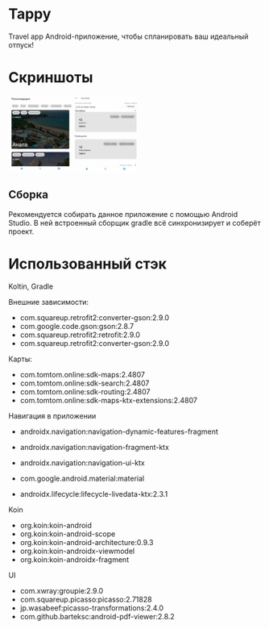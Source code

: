 # Tappy
Travel app
Android-приложение, чтобы спланировать ваш идеальный отпуск!

# Скриншоты
<img src="https://raw.githubusercontent.com/DjEVSNOW/Tappy/android/doc/Screenshot%202021-10-24%20062223.png" width="25%" >
<img src="https://raw.githubusercontent.com/DjEVSNOW/Tappy/android/doc/Screenshot%202021-10-24%20062255.png" width="25%" >

## Сборка
Рекомендуется собирать данное приложение с помощью Android Studio. В ней встроенный сборщик gradle всё синхронизирует и соберёт проект.



# Использованный стэк
Koltin, Gradle

Внешние зависимости:

- com.squareup.retrofit2:converter-gson:2.9.0
- com.google.code.gson:gson:2.8.7
- com.squareup.retrofit2:retrofit:2.9.0
- com.squareup.retrofit2:converter-gson:2.9.0

Карты: 

- com.tomtom.online:sdk-maps:2.4807
- com.tomtom.online:sdk-search:2.4807
- com.tomtom.online:sdk-routing:2.4807
- com.tomtom.online:sdk-maps-ktx-extensions:2.4807

Навигация в приложении

- androidx.navigation:navigation-dynamic-features-fragment
- androidx.navigation:navigation-fragment-ktx
- androidx.navigation:navigation-ui-ktx

- com.google.android.material:material
- androidx.lifecycle:lifecycle-livedata-ktx:2.3.1

Koin

- org.koin:koin-android
- org.koin:koin-android-scope
- org.koin:koin-android-architecture:0.9.3
- org.koin:koin-androidx-viewmodel
- org.koin:koin-androidx-fragment

UI

- com.xwray:groupie:2.9.0
- com.squareup.picasso:picasso:2.71828
- jp.wasabeef:picasso-transformations:2.4.0
- com.github.barteksc:android-pdf-viewer:2.8.2
